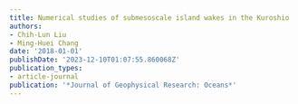 ```yaml
---
title: Numerical studies of submesoscale island wakes in the Kuroshio
authors:
- Chih-Lun Liu
- Ming-Huei Chang
date: '2018-01-01'
publishDate: '2023-12-10T01:07:55.860068Z'
publication_types:
- article-journal
publication: '*Journal of Geophysical Research: Oceans*'
---
```

<!-- 
url_pdf: 
url_code: 'https://github.com/HugoBlox/hugo-blox-builder'
url_dataset: ''
url_poster: ''
url_project: ''
url_slides: ''
url_source: ''
url_video: '' -->
